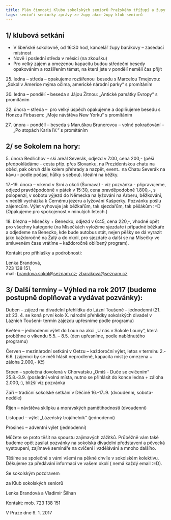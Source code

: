 ```yaml
---
title: Plán činnosti Klubu sokolských seniorů Pražského třížupí a župy Barákovy 2017
tags: senioři seniorky zprávy-ze-župy akce-župy klub-seniorů
---
```


## 1/ klubová setkání 

* V libeňské sokolovně, od 16:30 hod, kancelář župy barákovy – zasedací místnost
* Nově i poslední středa v měsíci (na zkoušku)
* Pro velký zájem a omezenou kapacitu budou středeční besedy opakováním a rozšířením témat, na která jste v pondělí neměli čas přijít


25\. ledna – středa – opakujeme rozšířenou  besedu s Marcelou Tmejovou: „Sokol v Americe mýma očima, americké národní parky“ s promítáním

30\. ledna – pondělí – beseda s Jájou Žitnou: „Antické památky Evropy“ s promítáním

22\. února – středa –  pro velký úspěch opakujeme a doplňujeme besedu s Honzou Firbasem: „Moje návštěva New Yorku“ s promítáním

27. února – pondělí – beseda s Maruškou Brunerovou – volné pokračování – „Po stopách Karla IV.“ s promítáním

## 2/ se Sokolem na hory:

5\. února Bedřichov – ski areál Severák, odjezd v 7:00, cena 200,- (pěší předpokládáme - cesta příp. přes Slovanku, na Prezidentskou chatu na oběd, pak okruh dále kolem přehrady a nazpět, event.. na Chatu Severák na kávu - podle počasí, hůlky s sebou). Ideální na běžky.

17\.-19. února – víkend v Srní a okolí (Šumava) - viz pozvánka - připravujeme, odjezd pravděpodobně v pátek v 15:30, cena pravděpodobně 1.800,-, s polopenzí, v sobotu výjezd do Německa na lyžování na Arberu, běžkování, v neděli vycházka k Černému jezeru a lyžování Kašperky. Pozvánku pošlu zájemcům. Výlet vyhovuje jak běžkařům, tak sjezdařům, tak pěšákům :=D (Opakujeme pro spokojenost v minulých letech.)

18\. března – Mísečky + Benecko, odjezd v 6:45, cena 220,-, vhodné opět pro všechny kategorie (na Mísečkách vyložíme sjezdaře i případné běžkaře a odjedeme na Benecko, kde bude autobus stát, nejen pěšky se dá vyrazit jako každoročně na Žalý a do okolí, pro sjezdaře a další se na Mísečky ve smluveném čase vrátíme – každoročně oblíbený program).

Kontakt pro přihlášky a podrobnosti:

Lenka Brandová,  
723 138 151,  
mail: brandova.sokol@seznam.cz; zbarakova@seznam.cz

## 3/ Další termíny – Výhled na rok 2017 (budeme postupně doplňovat a vydávat pozvánky):

Duben – zájezd na divadelní přehlídku do Lázní Toušeně – jednodenní (21. až 23. 4. se koná první kolo X. národní přehlídky sokolských divadel v Lázních Toušeni- termín zájezdu upřesníme podle programu)

Květen – jednodenní výlet do Loun na akci „U nás v Sokole Louny“, která proběhne o víkendu 5.5. – 8.5. (den upřesníme, podle nabídnutého programu)

Červen – mezinárodní setkání v Oetzu – každoroční výlet, letos v termínu 2.- 6.6. (zájemci by se měli hlásit neprodleně, kapacita míst je omezena + záloha 2.000,- Kč)

Srpen – společná dovolená v Chorvatsku „Omiš - Duče se cvičením“ 25.8.-3.9. (poslední volná místa, nutno se přihlásit do konce ledna + záloha 2.000,-), bližší viz pozvánka

Září – tradiční sokolské setkání v Děčíně 16.-17..9. (dvoudenní, sobota-neděle)

Říjen – návštěva sklípku a moravských pamětihodností (dvoudenní)

Listopad – výlet „Lázeňský trojúhelník“ (jednodenní)

Prosinec – adventní výlet (jednodenní)

Můžete se proto těšit na spoustu zajímavých zážitků. Průběžně vám také budeme opět zasílat pozvánky na sokolská divadelní představení a pěvecká vystoupení, zajímavé semináře na cvičení i vzdělávání a mnoho dalšího.

Těšíme se společně s vámi všemi na pěkné chvíle v sokolském kolektivu. Děkujeme za předávání informací ve vašem okolí ( nemá každý email :=D).

Se sokolským pozdravem 

za Klub sokolských seniorů

Lenka Brandová a Vladimír Šilhan

Kontakt: mob. 723 138 151

V Praze dne 9. 1. 2017